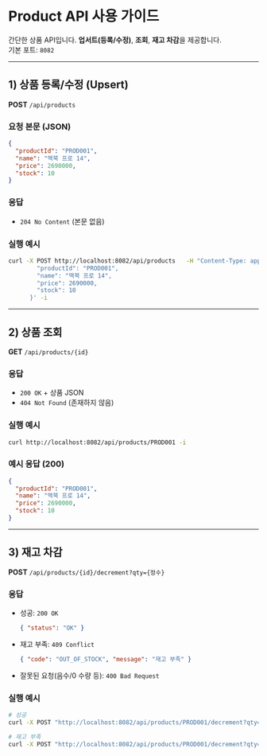 # Product API 사용 가이드

간단한 상품 API입니다. **업서트(등록/수정)**, **조회**, **재고 차감**을 제공합니다.  
기본 포트: `8082`

---

## 1) 상품 등록/수정 (Upsert)

**POST** `/api/products`

### 요청 본문 (JSON)
```json
{
  "productId": "PROD001",
  "name": "맥북 프로 14",
  "price": 2690000,
  "stock": 10
}
```

### 응답
- `204 No Content` (본문 없음)

### 실행 예시
```bash
curl -X POST http://localhost:8082/api/products   -H "Content-Type: application/json"   -d '{
        "productId": "PROD001",
        "name": "맥북 프로 14",
        "price": 2690000,
        "stock": 10
      }' -i
```

---

## 2) 상품 조회

**GET** `/api/products/{id}`

### 응답
- `200 OK` + 상품 JSON
- `404 Not Found` (존재하지 않음)

### 실행 예시
```bash
curl http://localhost:8082/api/products/PROD001 -i
```

### 예시 응답 (200)
```json
{
  "productId": "PROD001",
  "name": "맥북 프로 14",
  "price": 2690000,
  "stock": 10
}
```

---

## 3) 재고 차감

**POST** `/api/products/{id}/decrement?qty={정수}`

### 응답
- 성공: `200 OK`
  ```json
  { "status": "OK" }
  ```
- 재고 부족: `409 Conflict`
  ```json
  { "code": "OUT_OF_STOCK", "message": "재고 부족" }
  ```
- 잘못된 요청(음수/0 수량 등): `400 Bad Request`

### 실행 예시
```bash
# 성공
curl -X POST "http://localhost:8082/api/products/PROD001/decrement?qty=2" -i

# 재고 부족
curl -X POST "http://localhost:8082/api/products/PROD001/decrement?qty=999" -i
```
